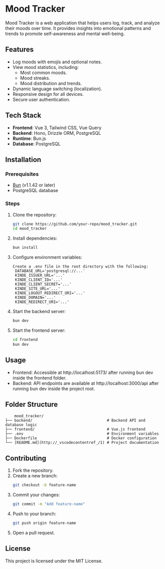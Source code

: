 # Mood Tracker

Mood Tracker is a web application that helps users log, track, and analyze their moods over time. It provides insights into emotional patterns and trends to promote self-awareness and mental well-being.

## Features

- Log moods with emojis and optional notes.
- View mood statistics, including:
  - Most common moods.
  - Mood streaks.
  - Mood distribution and trends.
- Dynamic language switching (localization).
- Responsive design for all devices.
- Secure user authentication.

## Tech Stack

- **Frontend**: Vue 3, Tailwind CSS, Vue Query
- **Backend**: Hono, Drizzle ORM, PostgreSQL
- **Runtime**: Bun.js
- **Database**: PostgreSQL

## Installation

### Prerequisites

- [Bun](https://bun.sh) (v1.1.42 or later)
- PostgreSQL database

### Steps

1. Clone the repository:

   ```bash
   git clone https://github.com/your-repo/mood_tracker.git
   cd mood_tracker
   ```

2. Install dependencies:

   ```bash
   bun install
   ```

3. Configure environment variables:

   ```
   Create a .env file in the root directory with the following:
    DATABASE_URL='postgresql://...'
    KINDE_ISSUER_URL='...'
    KINDE_CLIENT_ID='...'
    KINDE_CLIENT_SECRET='...'
    KINDE_SITE_URL='...'
    KINDE_LOGOUT_REDIRECT_URI='...'
    KINDE_DOMAIN='...'
    KINDE_REDIRECT_URI='...'
   ```

4. Start the backend server:

   ```bash
   bun dev
   ```

5. Start the frontend server:
   ```bash
   cd frontend
   bun dev
   ```

## Usage

- Frontend: Accessible at http://localhost:5173/ after running bun dev inside the frontend folder.
- Backend: API endpoints are available at http://localhost:3000/api after running bun dev inside the project root.

## Folder Structure

```
    mood_tracker/
├── backend/                                 # Backend API and database logic
├── frontend/                                # Vue.js frontend
├── .env                                     # Environment variables
├── Dockerfile                               # Docker configuration
└── [README.md](http://_vscodecontentref_/1) # Project documentation
```

## Contributing

1. Fork the repository.
2. Create a new branch:
   ```bash
   git checkout -b feature-name
   ```
3. Commit your changes:
   ```bash
   git commit -m "Add feature-name"
   ```
4. Push to your branch:
   ```bash
   git push origin feature-name
   ```
5. Open a pull request.

## License

This project is licensed under the MIT License.
